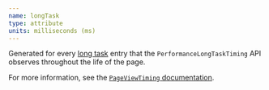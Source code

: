 ```yaml
---
name: longTask
type: attribute
units: milliseconds (ms)
---
```


Generated for every [long task](https://developer.mozilla.org/en-US/docs/Glossary/Long_task) entry that the `PerformanceLongTaskTiming` API observes throughout the life of the page.

For more information, see the [`PageViewTiming` documentation](/docs/browser/new-relic-browser/page-load-timing-resources/pageviewtiming-async-or-dynamic-page-details/#interactivity-metrics).

